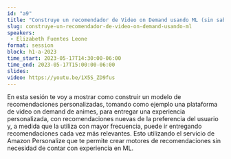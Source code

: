 ```yaml
---
id: "a9"
title: "Construye un recomendador de Video on Demand usando ML (sin saber ML)"
slug: construye-un-recomendador-de-video-on-demand-usando-ml
speakers:
 - Elizabeth Fuentes Leone 
format: session
block: h1-a-2023
time_start: 2023-05-17T14:30:00-06:00
time_end: 2023-05-17T15:00:00-06:00
slides: 
video: https://youtu.be/1X5S_ZD9fus
---
```


En esta sesión te voy a mostrar como construir un modelo de recomendaciones personalizadas, tomando como ejemplo una plataforma de video on demand de animes, para entregar una experiencia personalizada, con recomendaciones nuevas de la preferencia del usuario y, a medida que la utiliza con mayor frecuencia, puede ir entregando recomendaciones cada vez más relevantes. Esto utilizando el servicio de Amazon Personalize que te permite crear motores de recomendaciones sin necesidad de contar con experiencia en ML.